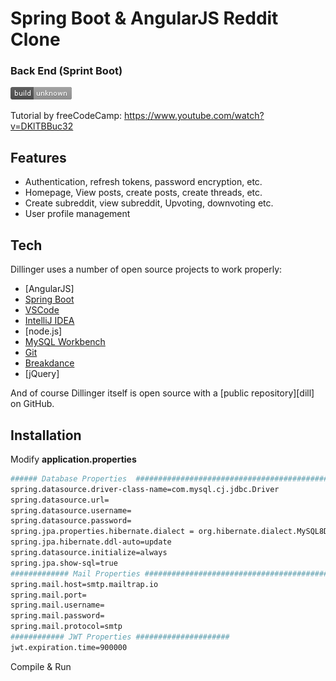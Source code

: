 # Spring Boot & AngularJS Reddit Clone
### Back End (Sprint Boot)



[![Build Status](https://raw.githubusercontent.com/travis-ci/travis-api/master/public/images/result/unknown.png)](https://github.com/kpatel-1/Reddit-Clone-BE/)

Tutorial by freeCodeCamp: https://www.youtube.com/watch?v=DKlTBBuc32

## Features

- Authentication, refresh tokens, password encryption, etc.
- Homepage, View posts, create posts, create threads, etc.
- Create subreddit, view subreddit, Upvoting, downvoting etc.
- User profile management

## Tech

Dillinger uses a number of open source projects to work properly:

- [AngularJS]
- [Spring Boot](https://spring.io/projects/spring-boot)
- [VSCode](https://code.visualstudio.com/)
- [IntelliJ IDEA](https://code.visualstudio.com/)
- [node.js]
- [MySQL Workbench](https://www.mysql.com/products/workbench/)
- [Git](https://git-scm.com/)
- [Breakdance](https://breakdance.github.io/breakdance/)
- [jQuery]

And of course Dillinger itself is open source with a [public repository][dill]
 on GitHub.

## Installation

Modify **application.properties** 
```sh
###### Database Properties  ###########################################
spring.datasource.driver-class-name=com.mysql.cj.jdbc.Driver
spring.datasource.url=
spring.datasource.username=
spring.datasource.password=
spring.jpa.properties.hibernate.dialect = org.hibernate.dialect.MySQL8Dialect
spring.jpa.hibernate.ddl-auto=update
spring.datasource.initialize=always
spring.jpa.show-sql=true
############# Mail Properties ###########################################
spring.mail.host=smtp.mailtrap.io
spring.mail.port=
spring.mail.username=
spring.mail.password=
spring.mail.protocol=smtp
############ JWT Properties #####################
jwt.expiration.time=900000
```

Compile & Run
